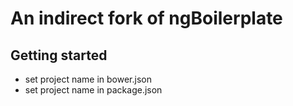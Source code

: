 # An indirect fork of ngBoilerplate

## Getting started

- set project name in bower.json
- set project name in package.json
